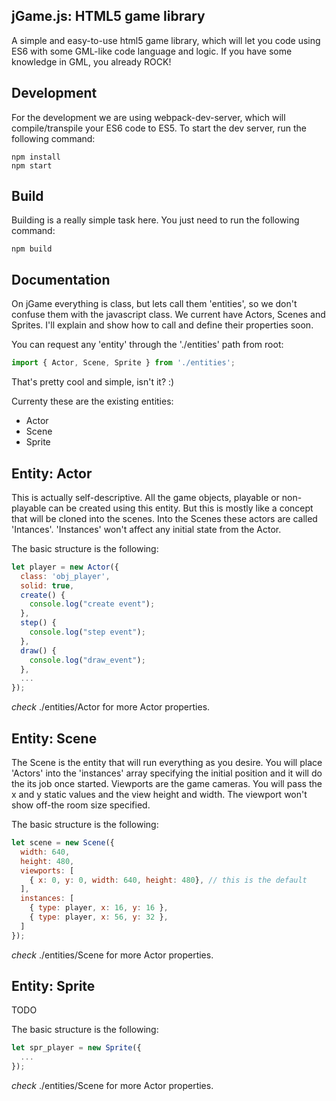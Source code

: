 ## jGame.js: HTML5 game library ##
A simple and easy-to-use html5 game library, which will let you code using ES6 with some GML-like code language and logic.
If you have some knowledge in GML, you already ROCK!

## Development ##
For the development we are using webpack-dev-server, which will compile/transpile your ES6 code to ES5.
To start the dev server, run the following command:
```
npm install
npm start
```

## Build ##
Building is a really simple task here. 
You just need to run the following command:
```
npm build
```

## Documentation ##
On jGame everything is class, but lets call them 'entities', so we don't confuse them with the javascript class.
We current have Actors, Scenes and Sprites. I'll explain and show how to call and define their properties soon.

You can request any 'entity' through the './entities' path from root:
```javascript
import { Actor, Scene, Sprite } from './entities';
```
That's pretty cool and simple, isn't it? :)

Currenty these are the existing entities:
- Actor
- Scene
- Sprite

## Entity: Actor ##
This is actually self-descriptive. All the game objects, playable or non-playable can be created using this entity.
But this is mostly like a concept that will be cloned into the scenes. Into the Scenes these actors are called 'Intances'.
'Instances' won't affect any initial state from the Actor.

The basic structure is the following:
```javascript
let player = new Actor({
  class: 'obj_player',
  solid: true,
  create() {
    console.log("create event");
  },
  step() {
    console.log("step event");
  },
  draw() {
    console.log("draw_event");
  },
  ...
});
```
*check* ./entities/Actor for more Actor properties.

## Entity: Scene ##
The Scene is the entity that will run everything as you desire. You will place 'Actors' into the 'instances' array specifying the initial position and it will do the its job once started.
Viewports are the game cameras. You will pass the x and y static values and the view height and width. The viewport won't show off-the room size specified. 

The basic structure is the following:
```javascript
let scene = new Scene({
  width: 640,
  height: 480,
  viewports: [
    { x: 0, y: 0, width: 640, height: 480}, // this is the default
  ],
  instances: [
    { type: player, x: 16, y: 16 },
    { type: player, x: 56, y: 32 },
  ]
});
```
*check* ./entities/Scene for more Actor properties.

## Entity: Sprite ##
TODO

The basic structure is the following:
```javascript
let spr_player = new Sprite({
  ...
});
```
*check* ./entities/Scene for more Actor properties.